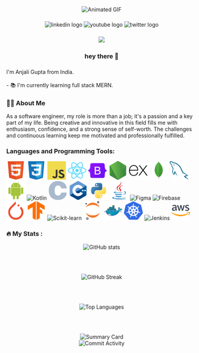 <div align="center">
  <img src="https://repository-images.githubusercontent.com/462900780/0a10af70-6cbf-46df-9071-0ff586a3b1d6" alt="Animated GIF" style="width: 100%; height: 350px;" />
</div>

###

<div align="center" style="margin-bottom: 20px;">
  <img src="https://img.shields.io/static/v1?message=LinkedIn&logo=linkedin&label=&color=0077B5&logoColor=white&labelColor=&style=for-the-badge" height="25" alt="linkedin logo" />
  <img src="https://img.shields.io/static/v1?message=Youtube&logo=youtube&label=&color=FF0000&logoColor=white&labelColor=&style=for-the-badge" height="25" alt="youtube logo" />
  <img src="https://img.shields.io/static/v1?message=Twitter&logo=twitter&label=&color=1DA1F2&logoColor=white&labelColor=&style=for-the-badge" height="25" alt="twitter logo" />
</div>

###

<div align="center">
  <img src="https://visitor-badge.laobi.icu/badge?page_id=anjali76Codes.anjali76Codes&" />
</div>

###

<h3 align="center">hey there 👋</h3>

###

<p align="left">I'm Anjali Gupta from India.<br><br>- 📚 I'm currently learning full stack MERN.</p>

###

<h3 align="left">👩‍💻  About Me</h3>

<p align="left">
As a software engineer, my role is more than a job; it's a passion and a key part of my life. Being creative and innovative in this field fills me with enthusiasm, confidence, and a strong sense of self-worth. The challenges and continuous learning keep me motivated and professionally fulfilled.
</p>

###

<h3 align="left">Languages and Programming Tools:</h3>

<p align="left">
  <!-- Web -->
  <img src="https://raw.githubusercontent.com/devicons/devicon/master/icons/html5/html5-original.svg" width="50" height="50" alt="HTML" />
  <img src="https://raw.githubusercontent.com/devicons/devicon/master/icons/css3/css3-original.svg" width="50" height="50" alt="CSS" />
  <img src="https://raw.githubusercontent.com/devicons/devicon/master/icons/javascript/javascript-original.svg" width="50" height="50" alt="JavaScript" />
  <img src="https://raw.githubusercontent.com/devicons/devicon/master/icons/react/react-original.svg" width="50" height="50" alt="React" />
  <img src="https://raw.githubusercontent.com/devicons/devicon/master/icons/bootstrap/bootstrap-original.svg" width="50" height="50" alt="Bootstrap" />
  <img src="https://raw.githubusercontent.com/devicons/devicon/master/icons/nodejs/nodejs-original.svg" width="50" height="50" alt="Node.js" />
  <img src="https://raw.githubusercontent.com/devicons/devicon/master/icons/express/express-original.svg" width="50" height="50" alt="Express" />
  <img src="https://raw.githubusercontent.com/devicons/devicon/master/icons/mongodb/mongodb-original.svg" width="50" height="50" alt="MongoDB" />
  <img src="https://raw.githubusercontent.com/devicons/devicon/master/icons/mysql/mysql-original.svg" width="50" height="50" alt="MySQL" />

  <!-- Mobile -->
  <img src="https://raw.githubusercontent.com/devicons/devicon/master/icons/android/android-original.svg" width="50" height="50" alt="Android" />
  <img src="https://www.vectorlogo.zone/logos/kotlinlang/kotlinlang-icon.svg" width="50" height="50" alt="Kotlin" />

  <!-- Programming Languages -->
  <img src="https://raw.githubusercontent.com/devicons/devicon/master/icons/c/c-original.svg" width="50" height="50" alt="C" />
  <img src="https://raw.githubusercontent.com/devicons/devicon/master/icons/cplusplus/cplusplus-original.svg" width="50" height="50" alt="C++" />
  <img src="https://raw.githubusercontent.com/devicons/devicon/master/icons/python/python-original.svg" width="50" height="50" alt="Python" />
  <img src="https://raw.githubusercontent.com/devicons/devicon/master/icons/java/java-original.svg" width="50" height="50" alt="Java" />

  <!-- Tools -->
  <img src="https://www.vectorlogo.zone/logos/figma/figma-icon.svg" width="50" height="50" alt="Figma" />
  <img src="https://www.vectorlogo.zone/logos/firebase/firebase-icon.svg" width="50" height="50" alt="Firebase" />

  <!-- AI/ML -->
  <img src="https://raw.githubusercontent.com/devicons/devicon/master/icons/pytorch/pytorch-original.svg" width="50" height="50" alt="PyTorch" />
  <img src="https://raw.githubusercontent.com/devicons/devicon/master/icons/tensorflow/tensorflow-original.svg" width="50" height="50" alt="TensorFlow" />
  <img src="https://upload.wikimedia.org/wikipedia/commons/0/05/Scikit_learn_logo_small.svg" width="50" height="50" alt="Scikit-learn" />
  <img src="https://raw.githubusercontent.com/devicons/devicon/master/icons/jupyter/jupyter-original.svg" width="50" height="50" alt="Jupyter" />

  <!-- DevOps -->
  <img src="https://raw.githubusercontent.com/devicons/devicon/master/icons/docker/docker-original.svg" width="50" height="50" alt="Docker" />
  <img src="https://raw.githubusercontent.com/devicons/devicon/master/icons/kubernetes/kubernetes-plain.svg" width="50" height="50" alt="Kubernetes" />
  <img src="https://www.vectorlogo.zone/logos/jenkins/jenkins-icon.svg" width="50" height="50" alt="Jenkins" />
  <img src="https://raw.githubusercontent.com/devicons/devicon/master/icons/amazonwebservices/amazonwebservices-original.svg" width="50" height="50" alt="AWS" />
</p>

###

<h3 align="left">🔥 My Stats :</h3>

<div align="center">

  <!-- Main Stats -->
  <img src="https://github-readme-stats.vercel.app/api?username=anjali76Codes&show_icons=true&count_private=true&include_all_commits=true&theme=dark" alt="GitHub stats" />

  <br/><br/>

  <!-- Streak -->
  <img src="https://streak-stats.demolab.com?user=anjali76Codes&theme=dark&hide_border=false" height="200" alt="GitHub Streak" />

  <br/><br/>

  <!-- Languages -->
  <img src="https://github-readme-stats.vercel.app/api/top-langs?username=anjali76Codes&layout=compact&langs_count=10&theme=highcontrast" height="150" alt="Top Languages" />

  <br/><br/>

  <!-- Contribution Summary -->
  <img src="https://github-profile-summary-cards.vercel.app/api/cards/stats?username=anjali76Codes&theme=github_dark" alt="Summary Card" />

  <br/>

  <!-- Commit History -->
  <img src="https://github-profile-summary-cards.vercel.app/api/cards/productive-time?username=anjali76Codes&theme=github_dark&utcOffset=5" alt="Commit Activity" />

</div>
